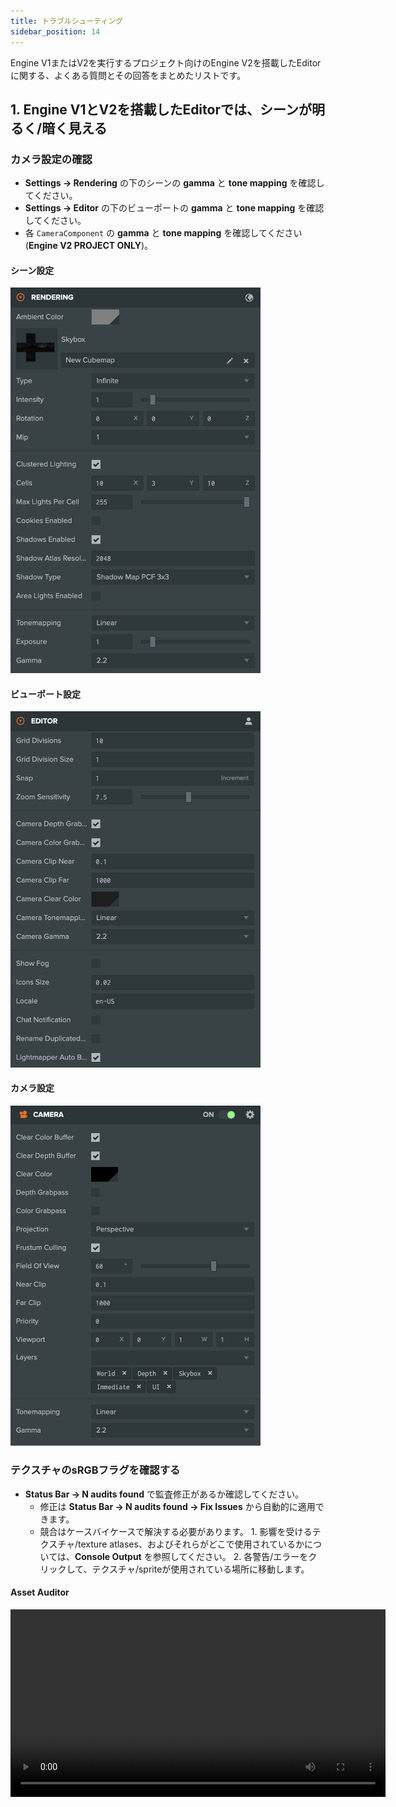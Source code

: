 ```yaml
---
title: トラブルシューティング
sidebar_position: 14
---
```


Engine V1またはV2を実行するプロジェクト向けのEngine V2を搭載したEditorに関する、よくある質問とその回答をまとめたリストです。

## 1. Engine V1とV2を搭載したEditorでは、シーンが明るく/暗く見える

### カメラ設定の確認

- **Settings -> Rendering** の下のシーンの **gamma** と **tone mapping** を確認してください。
- **Settings -> Editor** の下のビューポートの **gamma** と **tone mapping** を確認してください。
- 各 `CameraComponent` の **gamma** と **tone mapping** を確認してください (**Engine V2 PROJECT ONLY**)。

#### シーン設定

<img src='/img/user-manual/editor/editor-v2/settings-rendering.png' width='400px' />

#### ビューポート設定

<img src='/img/user-manual/editor/editor-v2/settings-editor.png' width='400px' />

#### カメラ設定

<img src='/img/user-manual/editor/editor-v2/camera-settings.png' width='400px' />

### テクスチャのsRGBフラグを確認する

- **Status Bar -> N audits found** で監査修正があるか確認してください。
  - 修正は **Status Bar -> N audits found -> Fix Issues** から自動的に適用できます。
  - 競合はケースバイケースで解決する必要があります。
        1. 影響を受けるテクスチャ/texture atlases、およびそれらがどこで使用されているかについては、**Console Output** を参照してください。
        2. 各警告/エラーをクリックして、テクスチャ/spriteが使用されている場所に移動します。

#### Asset Auditor

<video autoplay controls src='/video/asset-auditor.mp4' width='600px' />

## 2. EditorでカメラがオブジェクトをLauncherよりも明るく/暗く見せる

カメラがスクリプトによって作成されている場合、カメラコンポーネントに **gamma** と **tone mapping** の設定が明示的に設定されていることを確認してください。
